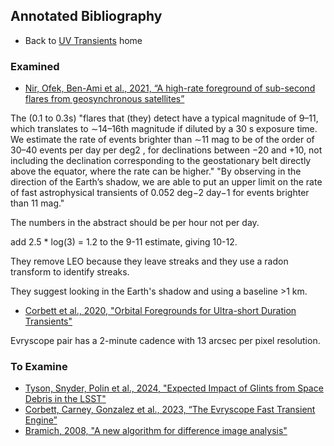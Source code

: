 ## Annotated Bibliography

* Back to [UV Transients](../index.html) home


### Examined

* [Nir, Ofek, Ben-Ami et al., 2021, “A high-rate foreground of sub-second flares from geosynchronous satellites”](https://academic.oup.com/mnras/article/505/2/2477/6279685)

The (0.1 to 0.3s) "flares that (they) detect have a typical magnitude of 9–11, which translates to ∼14–16th magnitude if diluted by a 30 s exposure time. We estimate the rate of events brighter than ∼11 mag to be of the order of 30–40 events per day per deg2 , for declinations between −20 and +10, not including the declination corresponding to the geostationary belt directly above the equator, where the rate can be higher." "By observing in the direction of the Earth’s shadow, we are able to put an upper limit on the rate of fast astrophysical transients of 0.052 deg−2 day−1 for events brighter than 11 mag."

The numbers in the abstract should be per hour not per day.

add 2.5 * log(3) = 1.2 to the 9-11 estimate, giving 10-12.

They remove LEO because they leave streaks and they use a radon transform to identify streaks.

They suggest looking in the Earth's shadow and using a baseline >1 km.

* [Corbett et al., 2020, "Orbital Foregrounds for Ultra-short Duration Transients"](https://iopscience.iop.org/article/10.3847/2041-8213/abbee5/pdf)

Evryscope pair has a 2-minute cadence with 13 arcsec per pixel resolution.



### To Examine

* [Tyson, Snyder, Polin et al., 2024, "Expected Impact of Glints from Space Debris in the LSST"](https://iopscience.iop.org/article/10.3847/2041-8213/ad41e6)
* [Corbett, Carney, Gonzalez et al., 2023, “The Evryscope Fast Transient Engine”](https://iopscience.iop.org/article/10.3847/1538-4365/acbd41/pdf)
* [Bramich, 2008, "A new algorithm for difference image analysis"](https://articles.adsabs.harvard.edu/pdf/2008MNRAS.386L..77B)
